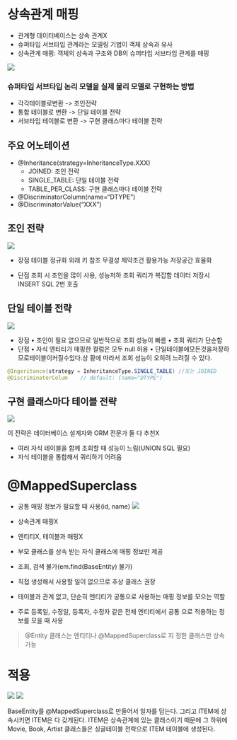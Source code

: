 # 상속관계 매핑
- 관계형 데이터베이스는 상속 관계X
- 슈퍼타입 서브타입 관계라는 모델링 기법이 객체 상속과 유사
- 상속관계 매핑: 객체의 상속과 구조와 DB의 슈퍼타입 서브타입 관계를 매핑

![](https://velog.velcdn.com/images/jckim22/post/1ce41372-e4a2-49aa-93d5-3c1793401b92/image.png)



### 슈퍼타입 서브타입 논리 모델을 실제 물리 모델로 구현하는 방법 
-  각각테이블로변환 -> 조인전략
- 통합 테이블로 변환 -> 단일 테이블 전략
- 서브타입 테이블로 변환 -> 구현 클래스마다 테이블 전략

## 주요 어노테이션
- @Inheritance(strategy=InheritanceType.XXX) 
  - JOINED: 조인 전략
  -  SINGLE_TABLE: 단일 테이블 전략
  - TABLE_PER_CLASS: 구현 클래스마다 테이블 전략 
- @DiscriminatorColumn(name=“DTYPE”)
- @DiscriminatorValue(“XXX”)

## 조인 전략

![](https://velog.velcdn.com/images/jckim22/post/dbd9e103-6026-4862-bbb2-d122ccd77a50/image.png)

- 장점
테이블 정규화
외래 키 참조 무결성 제약조건 활용가능 
저장공간 효율화

- 단점
조회 시 조인을 많이 사용, 성능저하
조회 쿼리가 복잡함
데이터 저장시 INSERT SQL 2번 호출

## 단일 테이블 전략

![](https://velog.velcdn.com/images/jckim22/post/fd3b7edd-5d83-4b8b-a87f-346b74f64d54/image.png)
-  장점
  • 조인이 필요 없으므로 일반적으로 조회 성능이 빠름
  • 조회 쿼리가 단순함 
-  단점
• 자식 엔티티가 매핑한 컬럼은 모두 null 허용
• 단일테이블에모든것을저장하므로테이블이커질수있다.상 황에 따라서 조회 성능이 오히려 느려질 수 있다.

```java
@Ingeritance(strategy = InheritanceType.SINGLE_TABLE) //또는 JOINED
@DiscriminatorColum    // default: (name="DTYPE")
```


## 구현 클래스마다 테이블 전략
![](https://velog.velcdn.com/images/jckim22/post/f8d0a69f-107b-41da-bc76-9d3141aff986/image.png)

이 전략은 데이터베이스 설계자와 ORM 전문가 둘 다 추천X
-  여러 자식 테이블을 함께 조회할 때 성능이 느림(UNION SQL 필요)
- 자식 테이블을 통합해서 쿼리하기 어려움


# @MappedSuperclass
- 공통 매핑 정보가 필요할 때 사용(id, name)
![](https://velog.velcdn.com/images/jckim22/post/051628d3-0791-46c5-8f10-bf4e1e8c913a/image.png)

- 상속관계 매핑X
- 엔티티X, 테이블과 매핑X
- 부모 클래스를 상속 받는 자식 클래스에 매핑 정보만 제공
- 조회, 검색 불가(em.find(BaseEntity) 불가)
- 직접 생성해서 사용할 일이 없으므로 추상 클래스 권장


- 테이블과 관계 없고, 단순히 엔티티가 공통으로 사용하는 매핑 정보를 모으는 역할
- 주로 등록일, 수정일, 등록자, 수정자 같은 전체 엔티티에서 공통 으로 적용하는 정보를 모을 때 사용
> @Entity 클래스는 엔티티나 @MappedSuperclass로 지 정한 클래스만 상속 가능



# 적용

![](https://velog.velcdn.com/images/jckim22/post/e3bb1178-ea02-4fde-9c69-ce1f62012a4e/image.png)
![](https://velog.velcdn.com/images/jckim22/post/e72aec55-3c4f-437d-a376-10c645a7d91f/image.png)


BaseEntity를 @MappedSuperclass로 만들어서 일자를 담는다.
그리고 ITEM에 상속시키면 ITEM은 다 갖게된다.
ITEM은 상속관계에 있는 클래스이기 때문에 그 하위에 Movie, Book, Artist 클래스들은 싱글테이블 전략으로 ITEM 테이블에 생성된다.
